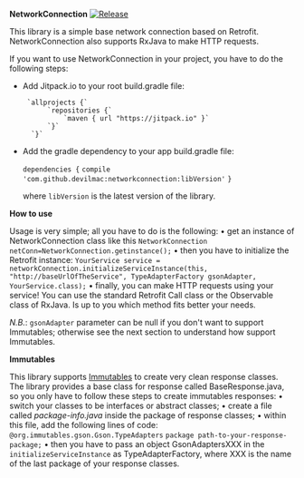 **NetworkConnection**
[![Release](https://jitpack.io/v/devilmac/networkconnection.svg)](https://jitpack.io/#devilmac/networkconnection)

This library is a simple base network connection based on Retrofit.
NetworkConnection also supports RxJava to make HTTP requests.

If you want to use NetworkConnection in your project, you have to do the following steps:

* Add Jitpack.io to your root build.gradle file:

	   `allprojects {`
	        `repositories {`
			    `maven { url "https://jitpack.io" }`
		    `}`
	    `}`

* Add the gradle dependency to your app build.gradle file:

    `dependencies {`
        `compile 'com.github.devilmac:networkconnection:libVersion'`
    `}`

    where `libVersion` is the latest version of the library.

**How to use**

Usage is very simple; all you have to do is the following:
    • get an instance of NetworkConnection class like this
        `NetworkConnection netConn=NetworkConnection.getinstance();`
    • then you have to initialize the Retrofit instance:
        `YourService service = networkConnection.initializeServiceInstance(this, "http://baseUrlOfTheService", TypeAdapterFactory gsonAdapter, YourService.class);`
    • finally, you can make HTTP requests using your service! You can use the standard Retrofit Call<T> class or the Observable<T> class of RxJava. Is up to you which method fits better your needs.

*N.B.*: `gsonAdapter` parameter can be null if you don't want to support Immutables; otherwise see the next section to understand how support Immutables.

**Immutables**

This library supports [Immutables](https://immutables.github.io/) to create very clean response classes. The library provides a base class for response called BaseResponse.java, so you only have to follow these steps to create immutables responses:
    • switch your classes to be interfaces or abstract classes;
    • create a file called _package-info.java_ inside the package of response classes;
    • within this file, add the following lines of code:
        `@org.immutables.gson.Gson.TypeAdapters`
        `package path-to-your-response-package;`
    • then you have to pass an object GsonAdaptersXXX in the `initializeServiceInstance` as TypeAdapterFactory, where XXX is the name of the last package of your response classes.
